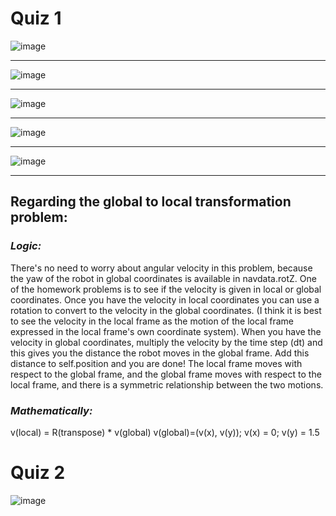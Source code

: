 # Quiz 1
![image](https://user-images.githubusercontent.com/91827137/205767588-88e1715d-f0cc-40c2-a6e6-c689f4deeb0f.png)

-------------------------------------
![image](https://user-images.githubusercontent.com/91827137/205767676-51db937e-e391-41da-8867-5946597638a0.png)

---------------------
![image](https://user-images.githubusercontent.com/91827137/205769991-f3b2a50a-2394-42c5-ad6a-b7fb76ae9310.png)

-----------------------
![image](https://user-images.githubusercontent.com/91827137/205770486-f7b6f404-9349-4753-8598-43126ccddd04.png)

-----------------------
![image](https://user-images.githubusercontent.com/91827137/205770887-7d3b1642-c1a2-4dc3-a107-3be2af909c2c.png)

-----------------------
## Regarding the global to local transformation problem:
### ***Logic:***
There's no need to worry about angular velocity in this problem, because the yaw of the robot in global coordinates is available in navdata.rotZ.
One of the homework problems is to see if the velocity is given in local or global coordinates. Once you have the velocity in local coordinates you can use a rotation to convert to the velocity in the global coordinates. (I think it is best to see the velocity in the local frame as the motion of the local frame expressed in the local frame's own coordinate system).
When you have the velocity in global coordinates, multiply the velocity by the time step (dt) and this gives you the distance the robot moves in the global frame.
Add this distance to self.position and you are done!
The local frame moves with respect to the global frame, and the global frame moves with respect to the local frame, and there is a symmetric relationship between the two motions.

### ***Mathematically:***
v(local) = R(transpose) * v(global)
v(global)=(v(x), v(y)); v(x) = 0; v(y) = 1.5

# Quiz 2
![image](https://user-images.githubusercontent.com/91827137/205775240-ee751f15-da47-45fc-b29f-ad074f8d9439.png)
